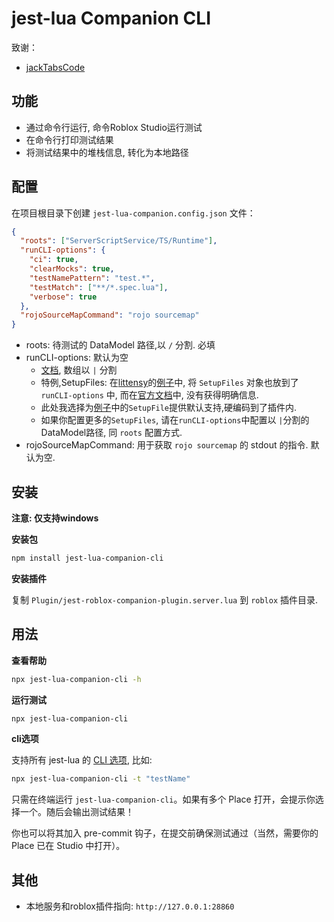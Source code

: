 # jest-lua Companion CLI

致谢：

- [jackTabsCode](https://github.com/jackTabsCode/testez-companion-cli)


## 功能

- 通过命令行运行, 命令Roblox Studio运行测试
- 在命令行打印测试结果
- 将测试结果中的堆栈信息, 转化为本地路径

## 配置

在项目根目录下创建 `jest-lua-companion.config.json` 文件：

```json
{
  "roots": ["ServerScriptService/TS/Runtime"],
  "runCLI-options": {
    "ci": true,
    "clearMocks": true,
    "testNamePattern": "test.*",
    "testMatch": ["**/*.spec.lua"],
    "verbose": true
  },
  "rojoSourceMapCommand": "rojo sourcemap"
}
```

- roots: 待测试的 DataModel 路径,以 `/` 分割. 必填
- runCLI-options: 默认为空
  - [文档](https://jsdotlua.github.io/jest-lua/cli), 数组以 `|` 分割
  - 特例,SetupFiles: 在[littensy](https://github.com/littensy/charm-example)的[例子](https://github.com/littensy/charm-example/blob/main/test/spec.server.luau)中, 将 `SetupFiles` 对象也放到了 `runCLI-options` 中, 而在[官方文档](https://jsdotlua.github.io/jest-lua/configuration)中, 没有获得明确信息.
  - 此处我选择为[例子](https://github.com/littensy/charm-example/blob/main/test/spec.server.luau)中的`SetupFile`提供默认支持,硬编码到了插件内.
  - 如果你配置更多的`SetupFiles`, 请在`runCLI-options`中配置以 `|`分割的DataModel路径, 同 `roots` 配置方式.
- rojoSourceMapCommand: 用于获取 `rojo sourcemap` 的 stdout 的指令. 默认为空.

## 安装

**注意: 仅支持windows**

**安装包**

```sh
npm install jest-lua-companion-cli
```

**安装插件**

复制 `Plugin/jest-roblox-companion-plugin.server.lua` 到 `roblox` 插件目录.

## 用法

**查看帮助**

```bash
npx jest-lua-companion-cli -h
```

**运行测试**

```bash
npx jest-lua-companion-cli
```

**cli选项**

支持所有 jest-lua 的 [CLI 选项](https://jsdotlua.github.io/jest-lua/cli#testmatch-arraystring), 比如:

```bash
npx jest-lua-companion-cli -t "testName"
```

只需在终端运行 `jest-lua-companion-cli`。如果有多个 Place 打开，会提示你选择一个。随后会输出测试结果！

你也可以将其加入 pre-commit 钩子，在提交前确保测试通过（当然，需要你的 Place 已在 Studio 中打开）。

## 其他

- 本地服务和roblox插件指向: `http://127.0.0.1:28860`